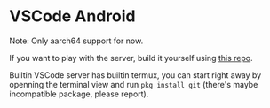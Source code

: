 VSCode Android
=================

Note: Only aarch64 support for now.

If you want to play with the server, build it yourself using [this repo](https://github.com/vhqtvn/vscode-android-server).

Builtin VSCode server has builtin termux, you can start right away by openning the terminal view and run `pkg install git` (there's maybe incompatible package, please report).